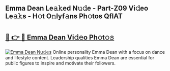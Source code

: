 ## Emma Dean Le𝚊𝚔ed N𝚞𝚍e - Part-Z09 Vi𝚍eo Le𝚊𝚔s - H𝚘t O𝚗lyf𝚊ns Ph𝚘tos QflAT

# <h2><a href="http://hf8fvuz.feru.top/?c=Emma+Dean">🔗 👉 🔴 Emma Dean Vi𝚍𝚎o Ph𝚘t𝚘𝚜</a></h2>

[![Emma Dean Nu𝚍𝚎s](https://i.imgur.com/0TWrTi3.gif)](http://hf8fvuz.feru.top/?c=Emma+Dean)
Online personality Emma Dean with a focus on dance and lifestyle content. Leadership qualities Emma Dean are essential for public figures to inspire and motivate their followers. 
